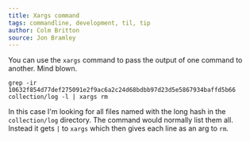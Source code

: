 ```yaml
---
title: Xargs command
tags: commandline, development, til, tip
author: Colm Britton
source: Jon Bramley
---
```


You can use the `xargs` command to pass the output of one command to another. Mind blown.

    grep -ir 10632f854d77def275091e2f9ac6a2c24d68bdbb97d23d5e5867934baffd5b66 collection/log -l | xargs rm

In this case I'm looking for all files named with the long hash in the `collection/log` directory. The command would normally list them all. Instead it gets `|` to `xargs` which then gives each line as an arg to `rm`. 
